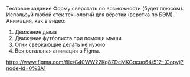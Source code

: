 Тестовое задание
Форму сверстать по возможности (будет плюсом).
Используй любой стек технологий для вёрстки (верстка по БЭМ).
Анимация, как в видео:
1) Движение дыма
2) Движение футболиста при помощи мыши
3) Огни сверкающие делать не нужно
4) Вся остальная анимация в Figma.

https://www.figma.com/file/C40WW22Kq8ZDcMKGqcuo64/512-(Copy)?node-id=0%3A1